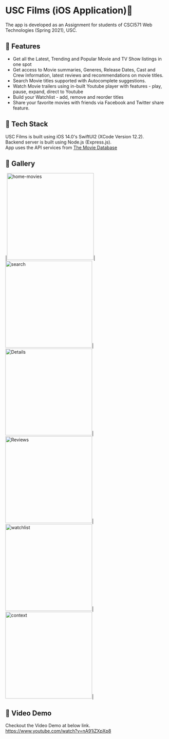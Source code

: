 
# USC Films (iOS Application):movie_camera:
The app is developed as an Assignment for students of CSCI571 Web Technologies (Spring 2021), USC.

## :pushpin: Features
* Get all the Latest, Trending and Popular Movie and TV Show listings in one spot<br/>
* Get access to Movie summaries, Generes, Release Dates, Cast and Crew Information, latest reviews and recommendations on movie titles. <br/>
* Search Movie titles supported with Autocomplete suggestions.<br/>
* Watch Movie trailers using in-built Youtube player with features - play, pause, expand, direct to Youtube <br/>
* Build your Watchlist - add, remove and reorder titles<br/>
* Share your favorite movies with friends via Facebook and Twitter share feature. <br/>

## :pushpin: Tech Stack

USC Films is built using iOS 14.0's SwiftUI2 (XCode Version 12.2).<br/>
Backend server is built using Node.js (Express.js). <br/>
App uses the API services from [The Movie Database](https://www.themoviedb.org/)<br/>

## :pushpin: Gallery
|<img width="270" alt="home-movies" src="https://user-images.githubusercontent.com/65870621/113943380-6ee14b00-97b7-11eb-9a5f-45ae44b16bf6.png">|
<img width="270" alt="search" src="https://user-images.githubusercontent.com/65870621/113943444-91736400-97b7-11eb-875b-0f72eb2e5b34.png">|
<img width="270" alt="Details" src="https://user-images.githubusercontent.com/65870621/113943486-a8b25180-97b7-11eb-9c53-f46c1214b3aa.png">|
<img width="270" alt="Reviews" src="https://user-images.githubusercontent.com/65870621/113943526-be277b80-97b7-11eb-9493-72ddd96d4472.png">|
<img width="270" alt="watchlist" src="https://user-images.githubusercontent.com/65870621/113943565-d5666900-97b7-11eb-902b-a8e16109f59c.png">|
<img width="270" alt="context" src="https://user-images.githubusercontent.com/65870621/113943649-f333ce00-97b7-11eb-90c7-a9f863c01c35.png">|

## :pushpin: Video Demo
Checkout the Video Demo at below link.<br/>
https://www.youtube.com/watch?v=nA91iZXpXp8
